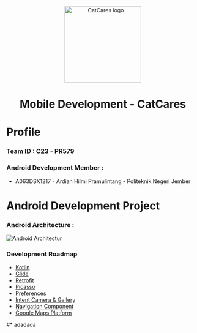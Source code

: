 <p align="center">
  <img src="https://github.com/CatCares/CatCares_CC/assets/133958617/32bea8d2-77d7-41f6-b219-742e21e204f2" alt="CatCares logo" height="200" />
</p>

<h1 align="center">Mobile Development - CatCares</h1>

# Profile

### Team ID : C23 - PR579

### Android Development Member :
* A063DSX1217 - Ardian Hilmi Pramulintang - Politeknik Negeri Jember

# Android Development Project 

### Android Architecture :

![Android Architectur](https://github.com/CatCares/CatCares_MD/assets/74774957/e4330ef9-a160-4217-99da-278f7e523aed)

### Development Roadmap

* [Kotlin](https://kotlinlang.org/)
* [Glide](https://github.com/bumptech/glide)
* [Retrofit](https://square.github.io/retrofit/)
* [Picasso](https://square.github.io/picasso/)
* [Preferences](https://developer.android.com/reference/android/preference/Preference)
* [Intent Camera & Gallery](https://medium.com/developer-student-clubs/android-kotlin-camera-using-gallery-ff8591c26c3e)
* [Navigation Component](https://developer.android.com/guide/navigation/navigation-getting-started?hl=id)
* [Google Maps Platform](https://developers.google.com/maps/documentation)

#* adadada
